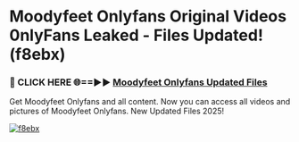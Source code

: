 # Moodyfeet Onlyfans Original Videos 0nlyFans Leaked - Files Updated! (f8ebx)

<h3>🔴 CLICK HERE 🌐==►► <a href="https://tinyurl.com/ehrbuxhb" rel="nofollow">Moodyfeet Onlyfans Updated Files</a></h3>

Get Moodyfeet Onlyfans and all content. Now you can access all videos and pictures of Moodyfeet Onlyfans. New Updated Files 2025!

[![f8ebx](https://i.imgur.com/lVYEuWS.gif)](https://tinyurl.com/ehrbuxhb)
